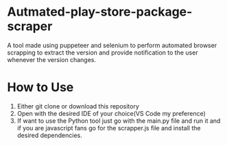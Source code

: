 # Autmated-play-store-package-scraper
A tool made using puppeteer and selenium to perform automated browser scrapping to extract the version and provide notification to the user whenever the version changes.

# How to Use
1. Either git clone or download this repository
2. Open with the desired IDE of your choice(VS Code my preference)
3. If want to use the Python tool just go with the main.py file and run it and if you are javascript fans go for the scrapper.js file and install the desired dependencies.
